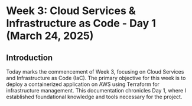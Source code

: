 # Week 3: Cloud Services & Infrastructure as Code - Day 1 (March 24, 2025)

## Introduction

Today marks the commencement of Week 3, focusing on Cloud Services and Infrastructure as Code (IaC). The primary objective for this week is to deploy a containerized application on AWS using Terraform for infrastructure management. This documentation chronicles Day 1, where I established foundational knowledge and tools necessary for the project.
